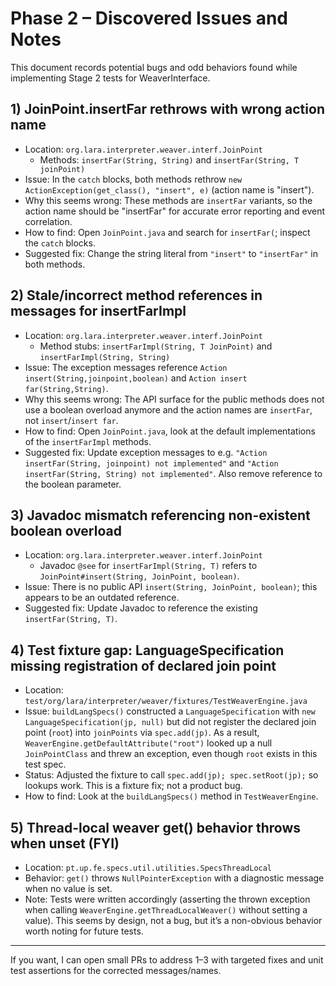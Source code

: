 # Phase 2 – Discovered Issues and Notes

This document records potential bugs and odd behaviors found while implementing Stage 2 tests for WeaverInterface.

## 1) JoinPoint.insertFar rethrows with wrong action name
- Location: `org.lara.interpreter.weaver.interf.JoinPoint`
  - Methods: `insertFar(String, String)` and `insertFar(String, T joinPoint)`
- Issue: In the `catch` blocks, both methods rethrow `new ActionException(get_class(), "insert", e)` (action name is "insert").
- Why this seems wrong: These methods are `insertFar` variants, so the action name should be "insertFar" for accurate error reporting and event correlation.
- How to find: Open `JoinPoint.java` and search for `insertFar(`; inspect the `catch` blocks.
- Suggested fix: Change the string literal from `"insert"` to `"insertFar"` in both methods.

## 2) Stale/incorrect method references in messages for insertFarImpl
- Location: `org.lara.interpreter.weaver.interf.JoinPoint`
  - Method stubs: `insertFarImpl(String, T JoinPoint)` and `insertFarImpl(String, String)`
- Issue: The exception messages reference `Action insert(String,joinpoint,boolean)` and `Action insert far(String,String)`.
- Why this seems wrong: The API surface for the public methods does not use a boolean overload anymore and the action names are `insertFar`, not `insert`/`insert far`.
- How to find: Open `JoinPoint.java`, look at the default implementations of the `insertFarImpl` methods.
- Suggested fix: Update exception messages to e.g. `"Action insertFar(String, joinpoint) not implemented"` and `"Action insertFar(String, String) not implemented"`. Also remove reference to the boolean parameter.

## 3) Javadoc mismatch referencing non-existent boolean overload
- Location: `org.lara.interpreter.weaver.interf.JoinPoint`
  - Javadoc `@see` for `insertFarImpl(String, T)` refers to `JoinPoint#insert(String, JoinPoint, boolean)`.
- Issue: There is no public API `insert(String, JoinPoint, boolean)`; this appears to be an outdated reference.
- Suggested fix: Update Javadoc to reference the existing `insertFar(String, T)`.

## 4) Test fixture gap: LanguageSpecification missing registration of declared join point
- Location: `test/org/lara/interpreter/weaver/fixtures/TestWeaverEngine.java`
- Issue: `buildLangSpecs()` constructed a `LanguageSpecification` with `new LanguageSpecification(jp, null)` but did not register the declared join point (`root`) into `joinPoints` via `spec.add(jp)`. As a result, `WeaverEngine.getDefaultAttribute("root")` looked up a null `JoinPointClass` and threw an exception, even though `root` exists in this test spec.
- Status: Adjusted the fixture to call `spec.add(jp); spec.setRoot(jp);` so lookups work. This is a fixture fix; not a product bug.
- How to find: Look at the `buildLangSpecs()` method in `TestWeaverEngine`.

## 5) Thread-local weaver get() behavior throws when unset (FYI)
- Location: `pt.up.fe.specs.util.utilities.SpecsThreadLocal`
- Behavior: `get()` throws `NullPointerException` with a diagnostic message when no value is set.
- Note: Tests were written accordingly (asserting the thrown exception when calling `WeaverEngine.getThreadLocalWeaver()` without setting a value). This seems by design, not a bug, but it’s a non-obvious behavior worth noting for future tests.

---
If you want, I can open small PRs to address 1–3 with targeted fixes and unit test assertions for the corrected messages/names.

